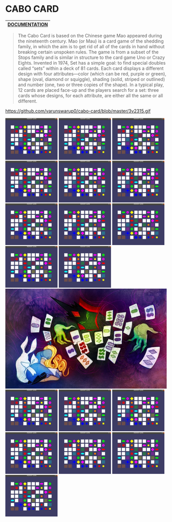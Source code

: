 # CABO CARD

|[DOCUMENTATION](https://docs.google.com/document/d/19gY5NmwvQqfZmJ5ssY5l50QmcEl40KyuM_ZqwJi1Bks/edit?usp=sharing "Google's Docs")       |
| ------------- |

>The Cabo Card is based on the Chinese game Mao appeared during the nineteenth century.
>Mao (or Mau) is a card game of the shedding family, in which the aim is to get rid of all of the cards in hand without breaking certain unspoken rules.
>The game is from a subset of the Stops family and is similar in structure to the card game Uno or Crazy Eights.
>Invented in 1974, Set has a simple goal: to find special doubles called “sets” within a deck of 81 cards. Each card displays a different design with four attributes—color (which can be red, purple or green), shape (oval, diamond or squiggle), shading (solid, striped or outlined) and number (one, two or three copies of the shape).
>In a typical play, 12 cards are placed face-up and the players search for a set: three cards whose designs, for each attribute, are either all the same or all different.





https://github.com/varunswarup0/cabo-card/blob/master/3v2315.gif

![alt text](https://github.com/varunswarup0/cabo-card/blob/master/3v2315.gif) 
![alt text](https://github.com/varunswarup0/cabo-card/blob/master/3v2315.gif)
![alt text](https://github.com/varunswarup0/cabo-card/blob/master/3v2315.gif)
![alt text](https://github.com/varunswarup0/cabo-card/blob/master/3v2315.gif)
![alt text](https://github.com/varunswarup0/cabo-card/blob/master/3v2315.gif)
![alt text](https://github.com/varunswarup0/cabo-card/blob/master/3v2315.gif)
![alt text](https://github.com/varunswarup0/cabo-card/blob/master/3v2315.gif)
![alt text](https://github.com/varunswarup0/cabo-card/blob/master/3v2315.gif)
![alt text](https://github.com/varunswarup0/cabo-card/blob/master/3v2315.gif)
![alt text](https://github.com/varunswarup0/cabo-card/blob/master/3v2315.gif)
![alt text](https://github.com/varunswarup0/cabo-card/blob/master/3v2315.gif)
![alt text](https://github.com/varunswarup0/cabo-card/blob/master/caboCard.webp)
![alt text](https://github.com/varunswarup0/cabo-card/blob/master/3v2315.gif)
![alt text](https://github.com/varunswarup0/cabo-card/blob/master/3v2315.gif)
![alt text](https://github.com/varunswarup0/cabo-card/blob/master/3v2315.gif)
![alt text](https://github.com/varunswarup0/cabo-card/blob/master/3v2315.gif)
![alt text](https://github.com/varunswarup0/cabo-card/blob/master/3v2315.gif)
![alt text](https://github.com/varunswarup0/cabo-card/blob/master/3v2315.gif)
![alt text](https://github.com/varunswarup0/cabo-card/blob/master/3v2315.gif)
